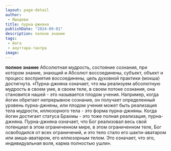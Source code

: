 ```yaml
---
layout: page-detail
author:
 - Яшодеви
title: пурна-джняна
publishDate: "2024-09-01"
description: полное знание
tags:
 - йога
 - ануттара-тантра
image: 
---
```


__полное знание__
Абсолютная мудрость, состояние сознания, при котором знание, знающий и Абсолют воссоединены, субъект, объект и процесс восприятия воссоединены, цель духовной практики (мокша) достигнута.
 «Пурна-джняна означает, что мы реализуем абсолютную мудрость в своем уме, в своем теле, в своем потоке сознания, она становится нашей - это называется плодом учения. Например, когда йогин обретает непрерывное сознание, он получает определенный уровень пурна-джняны, или плодом учения может быть реализация тела мудрости, иллюзорного тела - это форма пурна-джняны. Когда йогин достигает статуса Брахмы - это тоже полная реализация, пурна-джняна. Пурна-джняна означает, что Бог реализовал весь свой потенциал в этом ограниченном мире, в этом ограниченном теле, Бог освободился от всех ограничений, и это тело стало его шакти-аватаром или амша-аватаром, его иллюзорным телом. Это означает, что эго, индивидуальная воля, карма полностью ушли».

